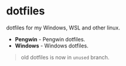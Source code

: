 # dotfiles

dotfiles for my Windows, WSL and other linux.

- **Pengwin** - Pengwin dotfiles.
- **Windows** - Windows dotfiles.

> old dotfiles is now in `unused` branch.

